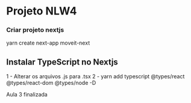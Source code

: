# Projeto NLW4

### Criar projeto nextjs

yarn create next-app moveit-next

## Instalar TypeScript no Nextjs

1 - Alterar os arquivos .js para .tsx
2 - yarn add typescript @types/react @types/react-dom @types/node -D

Aula 3 finalizada

